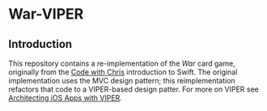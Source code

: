# War-VIPER

## Introduction 

This repository contains a re-implementation of the *War* card game, originally from the [Code with Chris](http://codewithchris.com) introduction to Swift. The original implementation uses the MVC design pattern; this reimplementation refactors that code to a VIPER-based design patter. For more on VIPER see [Architecting iOS Apps with VIPER](https://www.objc.io/issues/13-architecture/viper/). 

